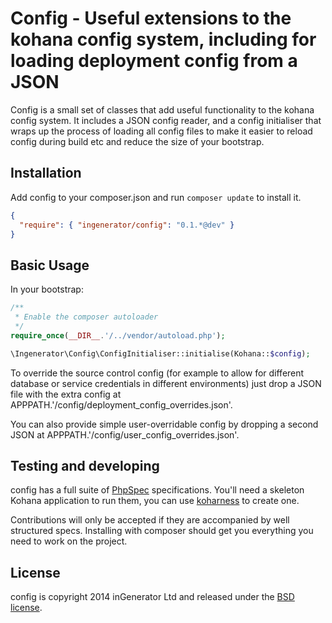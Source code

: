 # Config - Useful extensions to the kohana config system, including for loading deployment config from a JSON

Config is a small set of classes that add useful functionality to the kohana config system. It includes a JSON config
reader, and a config initialiser that wraps up the process of loading all config files to make it easier to reload
config during build etc and reduce the size of your bootstrap.

## Installation

Add config to your composer.json and run `composer update` to install it.

```json
{
  "require": { "ingenerator/config": "0.1.*@dev" }
}
```

## Basic Usage

In your bootstrap:
```php
/**
 * Enable the composer autoloader
 */
require_once(__DIR__.'/../vendor/autoload.php');

\Ingenerator\Config\ConfigInitialiser::initialise(Kohana::$config);
```

To override the source control config (for example to allow for different database or service credentials in different 
environments) just drop a JSON file with the extra config at APPPATH.'/config/deployment_config_overrides.json'.

You can also provide simple user-overridable config by dropping a second JSON at APPPATH.'/config/user_config_overrides.json'.

## Testing and developing

config has a full suite of [PhpSpec](http://phpspec.net) specifications. You'll need a skeleton Kohana application to run them,
you can use [koharness](https://github.com/ingenerator/koharness) to create one.

Contributions will only be accepted if they are accompanied by well structured specs. Installing with composer should
get you everything you need to work on the project.

## License

config is copyright 2014 inGenerator Ltd and released under the [BSD license](LICENSE).
